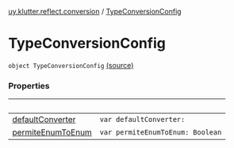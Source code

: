 [uy.klutter.reflect.conversion](../index.md) / [TypeConversionConfig](.)


# TypeConversionConfig
<code>object TypeConversionConfig</code> [(source)](https://github.com/kohesive/klutter/blob/master/reflect-core-jdk6/src/main/kotlin/uy/klutter/reflect/conversion/Converters.kt#L17)<br/>


### Properties

|&nbsp;|&nbsp;|
|---|---|
| [defaultConverter](default-converter.md) | <code>var defaultConverter: <ERROR CLASS></code><br/> |
| [permiteEnumToEnum](permite-enum-to-enum.md) | <code>var permiteEnumToEnum: Boolean</code><br/> |

